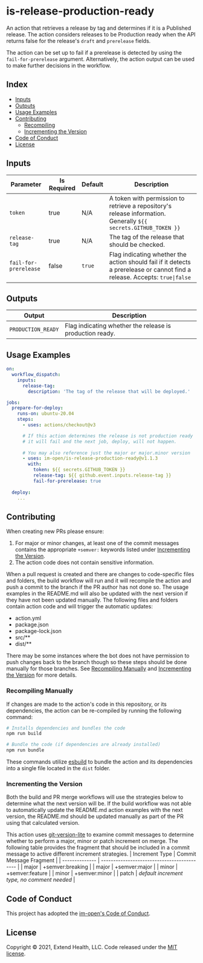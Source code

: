# is-release-production-ready

An action that retrieves a release by tag and determines if it is a Published release.  The action considers releases to be Production ready when the API returns false for the release's `draft` and `prerelease` fields.

The action can be set up to fail if a prerelease is detected by using the `fail-for-prerelease` argument.  Alternatively, the action output can be used to make further decisions in the workflow.

## Index

- [Inputs](#inputs)
- [Outputs](#outputs)
- [Usage Examples](#usage-examples)
- [Contributing](#contributing)
  - [Recompiling](#recompiling)
  - [Incrementing the Version](#incrementing-the-version)
- [Code of Conduct](#code-of-conduct)
- [License](#license)

## Inputs
| Parameter             | Is Required | Default | Description                                                                                                                 |
| --------------------- | ----------- | ------- | --------------------------------------------------------------------------------------------------------------------------- |
| `token`               | true        | N/A     | A token with permission to retrieve a repository's release information.  Generally `${{ secrets.GITHUB_TOKEN }}`            |
| `release-tag`         | true        | N/A     | The tag of the release that should be checked.                                                                              |
| `fail-for-prerelease` | false       | `true`  | Flag indicating whether the action should fail if it detects a prerelease or cannot find a release.  Accepts: `true\|false` |

## Outputs
| Output             | Description                                              |
| ------------------ | -------------------------------------------------------- |
| `PRODUCTION_READY` | Flag indicating whether the release is production ready. |

## Usage Examples

```yml
on:
  workflow_dispatch:
    inputs:
      release-tag:
        description: 'The tag of the release that will be deployed.'

jobs:
  prepare-for-deploy:
    runs-on: ubuntu-20.04
    steps:
      - uses: actions/checkout@v3

      # If this action determines the release is not production ready
      # it will fail and the next job, deploy, will not happen.
      
      # You may also reference just the major or major.minor version
      - uses: im-open/is-release-production-ready@v1.1.3
        with:
          token: ${{ secrets.GITHUB_TOKEN }}
          release-tag: ${{ github.event.inputs.release-tag }}
          fail-for-prerelease: true
  
  deploy:
    ...
```

## Contributing

When creating new PRs please ensure:

1. For major or minor changes, at least one of the commit messages contains the appropriate `+semver:` keywords listed under [Incrementing the Version](#incrementing-the-version).
1. The action code does not contain sensitive information.

When a pull request is created and there are changes to code-specific files and folders, the build workflow will run and it will recompile the action and push a commit to the branch if the PR author has not done so. The usage examples in the README.md will also be updated with the next version if they have not been updated manually. The following files and folders contain action code and will trigger the automatic updates:

- action.yml
- package.json
- package-lock.json
- src/\*\*
- dist/\*\*

There may be some instances where the bot does not have permission to push changes back to the branch though so these steps should be done manually for those branches. See [Recompiling Manually](#recompiling-manually) and [Incrementing the Version](#incrementing-the-version) for more details.

### Recompiling Manually

If changes are made to the action's code in this repository, or its dependencies, the action can be re-compiled by running the following command:

```sh
# Installs dependencies and bundles the code
npm run build

# Bundle the code (if dependencies are already installed)
npm run bundle
```

These commands utilize [esbuild](https://esbuild.github.io/getting-started/#bundling-for-node) to bundle the action and
its dependencies into a single file located in the `dist` folder.

### Incrementing the Version

Both the build and PR merge workflows will use the strategies below to determine what the next version will be.  If the build workflow was not able to automatically update the README.md action examples with the next version, the README.md should be updated manually as part of the PR using that calculated version.

This action uses [git-version-lite] to examine commit messages to determine whether to perform a major, minor or patch increment on merge.  The following table provides the fragment that should be included in a commit message to active different increment strategies.
| Increment Type | Commit Message Fragment                     |
| -------------- | ------------------------------------------- |
| major          | +semver:breaking                            |
| major          | +semver:major                               |
| minor          | +semver:feature                             |
| minor          | +semver:minor                               |
| patch          | *default increment type, no comment needed* |

## Code of Conduct

This project has adopted the [im-open's Code of Conduct](https://github.com/im-open/.github/blob/master/CODE_OF_CONDUCT.md).

## License

Copyright &copy; 2021, Extend Health, LLC. Code released under the [MIT license](LICENSE).

[git-version-lite]: https://github.com/im-open/git-version-lite
